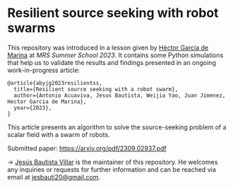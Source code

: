 # Resilient source seeking with robot swarms

This repository was introduced in a lesson given by [Héctor García de Marina](https://www.linkedin.com/in/hgdemarina/) at *MRS Summer School 2023*. It contains some Python simulations that help us to validate the results and findings presented in an ongoing work-in-progress article:

    @article{abyjg2023resilientss,
      title={Resilient source seeking with a robot swarm},
      author={Antonio Acuaviva, Jesus Bautista, Weijia Yao, Juan Jimenez, Hector Garcia de Marina},
      year={2023},
    }
    
This article presents an algorithm to solve the source-seeking problem of a scalar field with a swarm of robots. 

Submitted paper: https://arxiv.org/pdf/2309.02937.pdf

-> [Jesús Bautista Villar](https://sites.google.com/view/jbautista-research) is the maintainer of this repository. He welcomes any inquiries or requests for further information and can be reached via email at <jesbauti20@gmail.com>.
